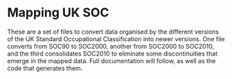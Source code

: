 # Mapping UK SOC

These are a set of files to convert data organised by the different versions of the UK Standard Occupational Classification into newer versions. One file converts from SOC90 to SOC2000, another from SOC2000 to SOC2010, and the third consolidates SOC2010 to eliminate some discontinuities that emerge in the mapped data. Full documentation will follow, as well as the code that generates them.
